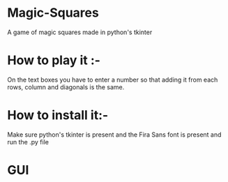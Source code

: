# Magic-Squares
A game of magic squares made in python's tkinter
# How to play it :- 

On the text boxes you have to enter a number so that adding it from each rows, column and diagonals is the same.

# How to install it:-

Make sure python's tkinter is present and the Fira Sans font is present and run the .py file

# GUI
